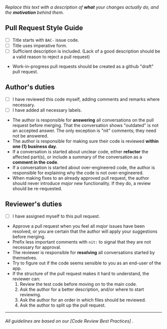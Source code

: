 _Replace this text with a description of **what** your changes actually do, and the **motivation** behind them._

## Pull Request Style Guide
- [ ] Title starts with `BAC-` issue code.
- [ ] Title uses imperative form.
- [ ] Sufficient description is included. (Lack of a good description should be a valid reason to reject a pull request)
- Work-in-progress pull requests should be created as a github "draft" pull request.

## Author's duties
- [ ] I have reviewed this code myself, adding comments and remarks where necessary.
- [ ] I have added all necessary labels.
- The author is responsible for **answering** all conversations on the pull request before merging. That the conversation shows "outdated" is not an accepted answer. The only exception is "nit" comments; they need not be answered.
- The author is responsible for making sure their code is reviewed **within one (1) business day**.
- If a conversation is started about unclear code, either **refactor** the affected part(s), or include a summary of the conversation as a **comment in the code**.
- If a conversation is started about over-engineered code, the author is responsible for explaining why the code is not over-engineered.
- When making fixes to an already approved pull request, the author should never introduce _major_ new functionality. If they do, a review should be re-requested.

## Reviewer's duties
- [ ] I have assigned myself to this pull request.
- Approve a pull request when you feel all _major_ issues have been resolved, or you are certain that the author will apply your suggestions before merging.
- Prefix less important comments with `nit:` to signal that they are not necessary for approval.
- The reviewer is responsible for **resolving** all conversations started by themselves. 
- Try to figure out if the code seems sensible to you as an end-user of the app.
- If the structure of the pull request makes it hard to understand, the reviewer can:
    1. Review the test code before moving on to the main code.
    2. Ask the author for a better description, and/or where to start reviewing.
    3. Ask the author for an order in which files should be reviewed.
    4. Ask the author to split up the pull request.

---

###### All guidelines are based on our [Code Review Best Practices] .
